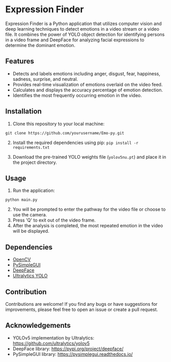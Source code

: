 # Expression Finder

Expression Finder is a Python application that utilizes computer vision and deep learning techniques to detect emotions in a video stream or a video file. It combines the power of YOLO object detection for identifying persons in a video frame and DeepFace for analyzing facial expressions to determine the dominant emotion.

## Features

- Detects and labels emotions including anger, disgust, fear, happiness, sadness, surprise, and neutral.
- Provides real-time visualization of emotions overlaid on the video feed.
- Calculates and displays the accuracy percentage of emotion detection.
- Identifies the most frequently occurring emotion in the video.

## Installation

1. Clone this repository to your local machine:

``
git clone https://github.com/yourusername/Emo-py.git
``


2. Install the required dependencies using pip:
``
pip install -r requirements.txt
`` 

3. Download the pre-trained YOLO weights file (`yolov5nu.pt`) and place it in the project directory.

## Usage

1. Run the application:

``
python main.py
``

2. You will be prompted to enter the pathway for the video file or choose to use the camera.
3. Press 'Q' to exit out of the video frame.
4. After the analysis is completed, the most repeated emotion in the video will be displayed.

## Dependencies

- [OpenCV](https://opencv.org/)
- [PySimpleGUI](https://pysimplegui.readthedocs.io/)
- [DeepFace](https://pypi.org/project/deepface/)
- [Ultralytics YOLO](https://github.com/ultralytics/yolov5)

## Contribution

Contributions are welcome! If you find any bugs or have suggestions for improvements, please feel free to open an issue or create a pull request.


## Acknowledgements

- YOLOv5 implementation by Ultralytics: https://github.com/ultralytics/yolov5
- DeepFace library: https://pypi.org/project/deepface/
- PySimpleGUI library: https://pysimplegui.readthedocs.io/
